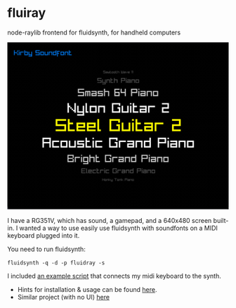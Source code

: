 # fluiray

node-raylib frontend for fluidsynth, for handheld computers

![menu](menu.gif)


I have a RG351V, which has sound, a gamepad, and a 640x480 screen built-in. I wanted a way to use easily use fluidsynth with soundfonts on a MIDI keyboard plugged into it.

You need to run fluidsynth:

```
fluidsynth -q -d -p fluidray -s
```

I included [an example script](fluiray.sh) that connects my midi keyboard to the synth.

- Hints for installation & usage can be found [here](system/).
- Similar project (with no UI) [here](https://lucidbeaming.com/blog/running-fluidsynth-on-a-raspberry-pi-zero-w/)
